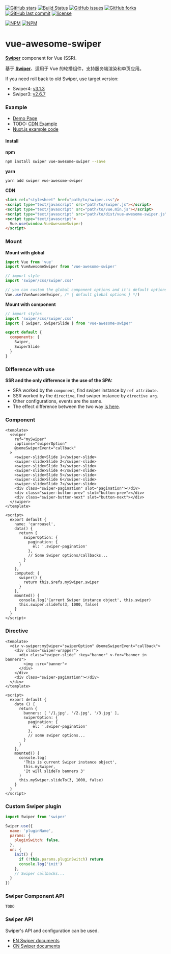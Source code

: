 [![GitHub stars](https://img.shields.io/github/stars/surmon-china/vue-awesome-swiper.svg?style=flat-square)](https://github.com/surmon-china/vue-awesome-swiper/stargazers)
[![Build Status](https://travis-ci.org/surmon-china/vue-awesome-swiper.svg?branch=master)](https://travis-ci.org/surmon-china/vue-awesome-swiper)
[![GitHub issues](https://img.shields.io/github/issues/surmon-china/vue-awesome-swiper.svg?style=flat-square)](https://github.com/surmon-china/vue-awesome-swiper/issues)
[![GitHub forks](https://img.shields.io/github/forks/surmon-china/vue-awesome-swiper.svg?style=flat-square)](https://github.com/surmon-china/vue-awesome-swiper/network)
[![GitHub last commit](https://img.shields.io/github/last-commit/google/skia.svg?style=flat-square)](https://github.com/surmon-china/vue-awesome-swiper)
[![license](https://img.shields.io/github/license/mashape/apistatus.svg?style=flat-square)](https://github.com/surmon-china/vue-awesome-swiper)

[![NPM](https://nodei.co/npm/vue-awesome-swiper.png?downloads=true&downloadRank=true&stars=true)](https://nodei.co/npm/vue-awesome-swiper/)
[![NPM](https://nodei.co/npm-dl/vue-awesome-swiper.png?months=9&height=3)](https://nodei.co/npm/vue-awesome-swiper/)


# vue-awesome-swiper
**[Swiper](https://swiperjs.com)** component for Vue (SSR).

基于 **[Swiper](https://www.swiper.com.cn)**、适用于 Vue 的轮播组件，支持服务端渲染和单页应用。

If you need roll back to old Swiper, use target version:
- Swiper4: [v3.1.3](https://github.com/surmon-china/vue-awesome-swiper/tree/v3.1.3)
- Swiper3: [v2.6.7](https://github.com/surmon-china/vue-awesome-swiper/tree/v2.6.7) 


### Example
- [Demo Page](https://github.surmon.me/vue-awesome-swiper)
- TODO: [CDN Example](https://jsfiddle.net/bL983fjt/)
- [Nuxt.js example code](https://github.com/surmon-china/surmon-china.github.io/tree/source/projects/vue-awesome-swiper/nuxt)


#### Install

**npm**

``` bash
npm install swiper vue-awesome-swiper --save
```

**yarn**
``` bash
yarn add swiper vue-awesome-swiper
```

**CDN**

``` html
<link rel="stylesheet" href="path/to/swiper.css"/>
<script type="text/javascript" src="path/to/swiper.js"></script>
<script type="text/javascript" src="path/to/vue.min.js"></script>
<script type="text/javascript" src="path/to/dist/vue-awesome-swiper.js"></script>
<script type="text/javascript">
  Vue.use(window.VueAwesomeSwiper)
</script>
```

### Mount

**Mount with global**

``` javascript
import Vue from 'vue'
import VueAwesomeSwiper from 'vue-awesome-swiper'

// import style
import 'swiper/css/swiper.css'

// you can custom the global component options and it's default options is global components
Vue.use(VueAwesomeSwiper, /* { default global options } */)
```

**Mount with component**

```javascript
// import styles
import 'swiper/css/swiper.css'
import { Swiper, SwiperSlide } from 'vue-awesome-swiper'

export default {
  components: {
    Swiper,
    SwiperSlide
  }
}
```

### Difference with use

**SSR and the only difference in the use of the SPA:**
- SPA worked by the `component`, find swiper instance by `ref attribute`.
- SSR worked by the `directive`, find swiper instance by `directive arg`.
- Other configurations, events are the same.
- The effect difference between the two way [is here](https://github.com/surmon-china/surmon-china.github.io/blob/source/projects/vue-awesome-swiper/nuxt/README.md).

### Component

```vue
<template>
  <swiper
    ref="mySwiper"
    :options="swiperOption"
    @someSwiperEvent="callback"
  >
    <swiper-slide>Slide 1</swiper-slide>
    <swiper-slide>Slide 2</swiper-slide>
    <swiper-slide>Slide 3</swiper-slide>
    <swiper-slide>Slide 4</swiper-slide>
    <swiper-slide>Slide 5</swiper-slide>
    <swiper-slide>Slide 6</swiper-slide>
    <swiper-slide>Slide 7</swiper-slide>
    <div class="swiper-pagination" slot="pagination"></div>
    <div class="swiper-button-prev" slot="button-prev"></div>
    <div class="swiper-button-next" slot="button-next"></div>
  </swiper>
</template>

<script>
  export default {
    name: 'carrousel',
    data() {
      return {
        swiperOption: {
          pagination: {
            el: '.swiper-pagination'
          },
          // Some Swiper options/callbacks...
        }
      }
    },
    computed: {
      swiper() {
        return this.$refs.mySwiper.swiper
      }
    },
    mounted() {
      console.log('Current Swiper instance object', this.swiper)
      this.swiper.slideTo(3, 1000, false)
    }
  }
</script>
```


### Directive

```vue
<template>
  <div v-swiper:mySwiper="swiperOption" @someSwiperEvent="callback">
    <div class="swiper-wrapper">
      <div class="swiper-slide" :key="banner" v-for="banner in banners">
        <img :src="banner">
      </div>
    </div>
    <div class="swiper-pagination"></div>
  </div>
</template>

<script>
  export default {
    data () {
      return {
        banners: [ '/1.jpg', '/2.jpg', '/3.jpg' ],
        swiperOption: {
          pagination: {
            el: '.swiper-pagination'
          },
          // some swiper options...
        }
      }
    },
    mounted() {
      console.log(
        'This is current Swiper instance object',
        this.mySwiper,
        'It will slideTo banners 3'
      )
      this.mySwiper.slideTo(3, 1000, false)
    }
  }
</script>
```


### Custom Swiper plugin

```javascript
import Swiper from 'swiper'

Swiper.use({
  name: 'pluginName',
  params: {
    pluginSwitch: false,
  },
  on: {
    init() {
      if (!this.params.pluginSwitch) return
      console.log('init')
    },
    // Swiper callbacks...
  }
})
```

### Swiper Component API

`
TODO
`

### Swiper API
Swiper's API and configuration can be used.
- [EN Swiper documents](https://swiperjs.com/api/)
- [CN Swiper documents](https://www.swiper.com.cn/api/index.html)
